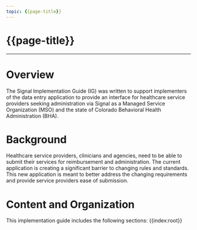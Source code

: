```yaml
---
topic: {{page-title}}
---
```


# {{page-title}}

---

# Overview
The Signal Implementation Guide (IG) was written to support implementers of the data entry application to provide an interface for healthcare service providers seeking administration via Signal as a Managed Service Organization (MSO) and the state of Colorado Behavioral Health Administration (BHA).

# Background
Healthcare service providers, clinicians and agencies, need to be able to submit their services for reimbursement and administration. The current application is creating a significant barrier to changing rules and standards.  This new application is meant to better address the changing requirements and provide service providers ease of submission.

# Content and Organization
This implementation guide includes the following sections:
{{index:root}}